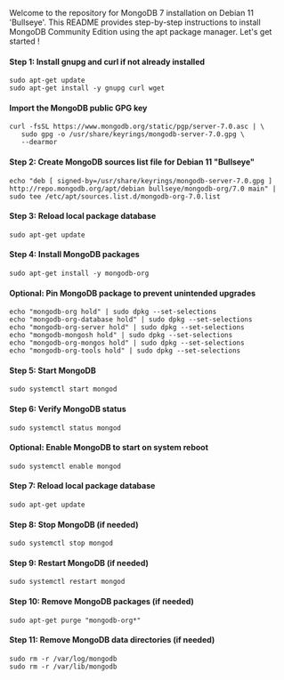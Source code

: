 Welcome to the repository for MongoDB 7 installation on Debian 11 'Bullseye'. This README provides step-by-step instructions to install MongoDB Community Edition using the apt package manager. Let's get started !


#### Step 1: Install gnupg and curl if not already installed
```
sudo apt-get update
sudo apt-get install -y gnupg curl wget
```
#### Import the MongoDB public GPG key
```
curl -fsSL https://www.mongodb.org/static/pgp/server-7.0.asc | \
   sudo gpg -o /usr/share/keyrings/mongodb-server-7.0.gpg \
   --dearmor
```
#### Step 2: Create MongoDB sources list file for Debian 11 "Bullseye"
```
echo "deb [ signed-by=/usr/share/keyrings/mongodb-server-7.0.gpg ] http://repo.mongodb.org/apt/debian bullseye/mongodb-org/7.0 main" | sudo tee /etc/apt/sources.list.d/mongodb-org-7.0.list
```
#### Step 3: Reload local package database
```
sudo apt-get update
```

#### Step 4: Install MongoDB packages
```
sudo apt-get install -y mongodb-org
```

#### Optional: Pin MongoDB package to prevent unintended upgrades
```
echo "mongodb-org hold" | sudo dpkg --set-selections
echo "mongodb-org-database hold" | sudo dpkg --set-selections
echo "mongodb-org-server hold" | sudo dpkg --set-selections
echo "mongodb-mongosh hold" | sudo dpkg --set-selections
echo "mongodb-org-mongos hold" | sudo dpkg --set-selections
echo "mongodb-org-tools hold" | sudo dpkg --set-selections
```

#### Step 5: Start MongoDB
```
sudo systemctl start mongod
```

#### Step 6: Verify MongoDB status
```
sudo systemctl status mongod
```

#### Optional: Enable MongoDB to start on system reboot
```
sudo systemctl enable mongod
```

#### Step 7: Reload local package database
```
sudo apt-get update
```

#### Step 8: Stop MongoDB (if needed)
```
sudo systemctl stop mongod
```

#### Step 9: Restart MongoDB (if needed)
```
sudo systemctl restart mongod
```

#### Step 10: Remove MongoDB packages (if needed)
```
sudo apt-get purge "mongodb-org*"
```

#### Step 11: Remove MongoDB data directories (if needed)
```
sudo rm -r /var/log/mongodb
sudo rm -r /var/lib/mongodb
```
